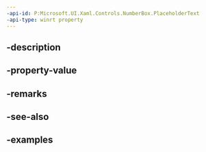 ```yaml
---
-api-id: P:Microsoft.UI.Xaml.Controls.NumberBox.PlaceholderText
-api-type: winrt property
---
```


## -description

## -property-value

## -remarks

## -see-also

## -examples

